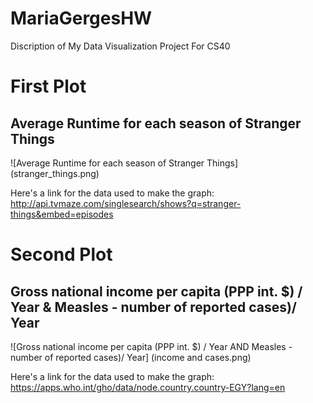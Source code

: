 # MariaGergesHW
Discription of My Data Visualization Project For CS40
# First Plot 

## Average Runtime for each season of Stranger Things
![Average Runtime for each season of Stranger Things] (stranger_things.png)

Here's a link for the data used to make the graph: http://api.tvmaze.com/singlesearch/shows?q=stranger-things&embed=episodes

# Second Plot 
## Gross national income per capita (PPP int. $) / Year & Measles - number of reported cases)/ Year
![Gross national income per capita (PPP int. $) / Year AND Measles - number of reported cases)/ Year] (income and cases.png)

Here's a link for the data used to make the graph: https://apps.who.int/gho/data/node.country.country-EGY?lang=en
